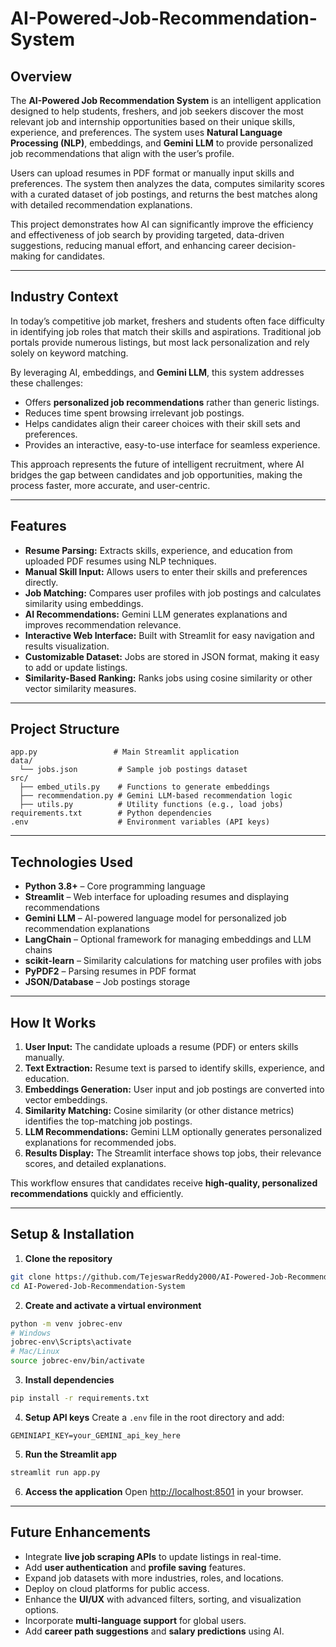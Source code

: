 # AI-Powered-Job-Recommendation-System

## Overview

The **AI-Powered Job Recommendation System** is an intelligent application designed to help students, freshers, and job seekers discover the most relevant job and internship opportunities based on their unique skills, experience, and preferences. The system uses **Natural Language Processing (NLP)**, embeddings, and **Gemini LLM** to provide personalized job recommendations that align with the user’s profile.

Users can upload resumes in PDF format or manually input skills and preferences. The system then analyzes the data, computes similarity scores with a curated dataset of job postings, and returns the best matches along with detailed recommendation explanations.

This project demonstrates how AI can significantly improve the efficiency and effectiveness of job search by providing targeted, data-driven suggestions, reducing manual effort, and enhancing career decision-making for candidates.

---

## Industry Context

In today’s competitive job market, freshers and students often face difficulty in identifying job roles that match their skills and aspirations. Traditional job portals provide numerous listings, but most lack personalization and rely solely on keyword matching.

By leveraging AI, embeddings, and **Gemini LLM**, this system addresses these challenges:

* Offers **personalized job recommendations** rather than generic listings.
* Reduces time spent browsing irrelevant job postings.
* Helps candidates align their career choices with their skill sets and preferences.
* Provides an interactive, easy-to-use interface for seamless experience.

This approach represents the future of intelligent recruitment, where AI bridges the gap between candidates and job opportunities, making the process faster, more accurate, and user-centric.

---

## Features

* **Resume Parsing:** Extracts skills, experience, and education from uploaded PDF resumes using NLP techniques.
* **Manual Skill Input:** Allows users to enter their skills and preferences directly.
* **Job Matching:** Compares user profiles with job postings and calculates similarity using embeddings.
* **AI Recommendations:** Gemini LLM generates explanations and improves recommendation relevance.
* **Interactive Web Interface:** Built with Streamlit for easy navigation and results visualization.
* **Customizable Dataset:** Jobs are stored in JSON format, making it easy to add or update listings.
* **Similarity-Based Ranking:** Ranks jobs using cosine similarity or other vector similarity measures.

---

## Project Structure

```
app.py                 # Main Streamlit application
data/
  └── jobs.json         # Sample job postings dataset
src/
  ├── embed_utils.py    # Functions to generate embeddings
  ├── recommendation.py # Gemini LLM-based recommendation logic
  ├── utils.py          # Utility functions (e.g., load jobs)
requirements.txt        # Python dependencies
.env                    # Environment variables (API keys)
```

---

## Technologies Used

* **Python 3.8+** – Core programming language
* **Streamlit** – Web interface for uploading resumes and displaying recommendations
* **Gemini LLM** – AI-powered language model for personalized job recommendation explanations
* **LangChain** – Optional framework for managing embeddings and LLM chains
* **scikit-learn** – Similarity calculations for matching user profiles with jobs
* **PyPDF2** – Parsing resumes in PDF format
* **JSON/Database** – Job postings storage

---

## How It Works

1. **User Input:** The candidate uploads a resume (PDF) or enters skills manually.
2. **Text Extraction:** Resume text is parsed to identify skills, experience, and education.
3. **Embeddings Generation:** User input and job postings are converted into vector embeddings.
4. **Similarity Matching:** Cosine similarity (or other distance metrics) identifies the top-matching job postings.
5. **LLM Recommendations:** Gemini LLM optionally generates personalized explanations for recommended jobs.
6. **Results Display:** The Streamlit interface shows top jobs, their relevance scores, and detailed explanations.

This workflow ensures that candidates receive **high-quality, personalized recommendations** quickly and efficiently.

---

## Setup & Installation

1. **Clone the repository**

```bash
git clone https://github.com/TejeswarReddy2000/AI-Powered-Job-Recommendation-System.git
cd AI-Powered-Job-Recommendation-System
```

2. **Create and activate a virtual environment**

```bash
python -m venv jobrec-env
# Windows
jobrec-env\Scripts\activate
# Mac/Linux
source jobrec-env/bin/activate
```

3. **Install dependencies**

```bash
pip install -r requirements.txt
```

4. **Setup API keys**
   Create a `.env` file in the root directory and add:

```
GEMINIAPI_KEY=your_GEMINI_api_key_here
```

5. **Run the Streamlit app**

```bash
streamlit run app.py
```

6. **Access the application**
   Open [http://localhost:8501](http://localhost:8501) in your browser.

---

## Future Enhancements

* Integrate **live job scraping APIs** to update listings in real-time.
* Add **user authentication** and **profile saving** features.
* Expand job datasets with more industries, roles, and locations.
* Deploy on cloud platforms for public access.
* Enhance the **UI/UX** with advanced filters, sorting, and visualization options.
* Incorporate **multi-language support** for global users.
* Add **career path suggestions** and **salary predictions** using AI.

